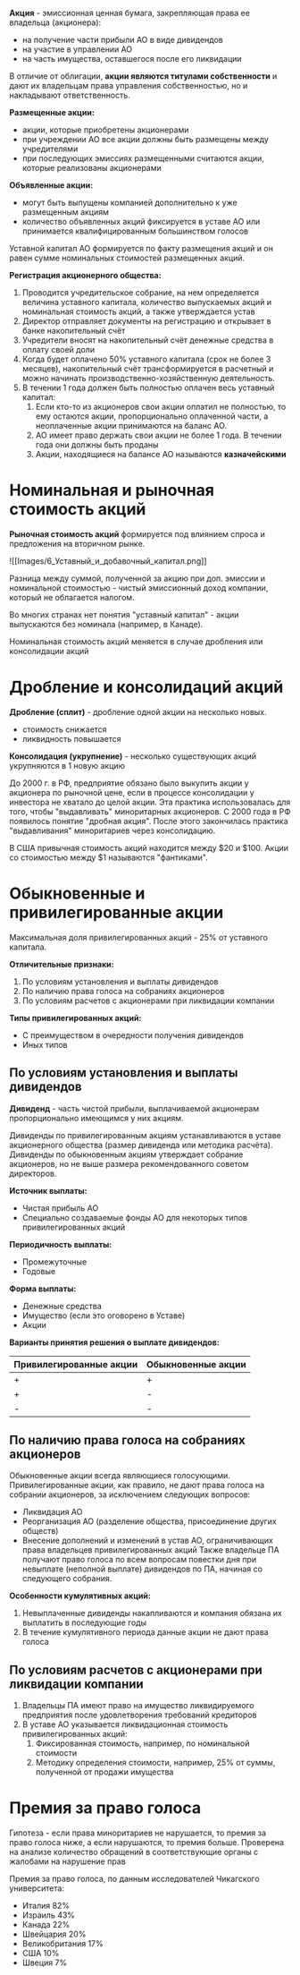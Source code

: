 **Акция** - эмиссионная ценная бумага, закрепляющая права ее владельца (акционера):
- на получение части прибыли АО в виде дивидендов
- на участие в управлении АО
- на часть имущества, оставшегося после его ликвидации

В отличие от облигации, **акции являются титулами собственности** и дают их владельцам права управления собственностью, но и накладывают ответственность.

**Размещенные акции:**
- акции, которые приобретены акционерами
- при учреждении АО все акции должны быть размещены между учредителями
- при последующих эмиссиях размещенными считаются акции, которые реализованы акционерами

**Объявленные акции:**
- могут быть выпущены компанией дополнительно к уже размещенным акциям
- количество объявленных акций фиксируется в уставе АО или принимается квалифицированным большинством голосов

Уставной капитал АО формируется по факту размещения акций и он равен сумме номинальных стоимостей размещенных акций.

**Регистрация акционерного общества:**
1. Проводится учредительское собрание, на нем определяется величина уставного капитала, количество выпускаемых акций и номинальная стоимость акций, а также утверждается устав
2. Директор отправляет документы на регистрацию и открывает в банке накопительный счёт
3. Учредители вносят на накопительный счёт денежные средства в оплату своей доли
4. Когда будет оплачено 50% уставного капитала (срок не более 3 месяцев), накопительный счёт трансформируется в расчетный и можно начинать производственно-хозяйственную деятельность.
5. В течении 1 года должен быть полностью оплачен весь уставный капитал:
	1. Если кто-то из акционеров свои акции оплатил не полностью, то ему остаются акции, пропорционально оплаченной части, а неоплаченные акции принимаются на баланс АО.
	2. АО имеет право держать свои акции не более 1 года. В течении года они должны быть проданы
	3. Акции, находящиеся на балансе АО называются **казначейскими**

# Номинальная и рыночная стоимость акций

**Рыночная стоимость акций** формируется под влиянием спроса и предложения на вторичном рынке.

![[Images/6_Уставный_и_добавочный_капитал.png]]

Разница между суммой, полученной за акцию при доп. эмиссии и номинальной стоимостью - чистый эмиссионный доход компании, который не облагается налогом.

Во многих странах нет понятия "уставный капитал" - акции выпускаются без номинала (например, в Канаде).

Номинальная стоимость акций меняется в случае дробления или консолидации акций
# Дробление и консолидаций акций

**Дробление (сплит)** - дробление одной акции на несколько новых.
- стоимость снижается
- ликвидность повышается

**Консолидация (укрупнение)** - несколько существующих акций укрупняются в 1 новую акцию

До 2000 г. в РФ, предприятие обязано было выкупить акции у акционера по рыночной цене, если в процессе  консолидации у инвестора не хватало до целой акции. Эта практика использовалась для того, чтобы "выдавливать" миноритарных акционеров.
С 2000 года в РФ появилось понятие "дробная акция". После этого закончилась  практика "выдавливания" миноритариев через консолидацию.

В США привычная стоимость акций находится между $20 и $100. Акции со стоимостью между $1 называются "фантиками".
# Обыкновенные и привилегированные акции

Максимальная доля привилегированных акций - 25% от уставного капитала.

**Отличительные признаки:**
1. По условиям установления и выплаты дивидендов
2. По наличию права голоса на собраниях акционеров
3. По условиям расчетов с акционерами при ликвидации компании

**Типы привилегированных акций:**
- С преимуществом в очередности получения дивидендов
- Иных типов
## По условиям установления и выплаты дивидендов

**Дивиденд** - часть чистой прибыли, выплачиваемой акционерам пропорционально имеющимся у них акциям.

Дивиденды по привилегированным акциям устанавливаются в уставе акционерного общества (размер дивиденда или методика расчёта).
Дивиденды по обыкновенным акциям утверждает собрание акционеров, но не выше размера рекомендованного советом директоров.

**Источник выплаты:**
- Чистая прибыль АО
- Специально создаваемые фонды АО для некоторых типов привилегированных акций

**Периодичность выплаты:**
- Промежуточные
- Годовые

**Форма выплаты:**
- Денежные средства
- Имущество (если это оговорено в Уставе)
- Акции

**Варианты принятия решения о выплате дивидендов:**

| Привилегированные акции | Обыкновенные акции |
| ----------------------- | ------------------ |
| +                       | +                  |
| +                       | -                  |
| -                       | -                  |
##  По наличию права голоса на собраниях акционеров

Обыкновенные акции всегда являющиеся голосующими. Привилегированные акции, как правило, не дают права голоса на собрании акционеров, за исключением следующих вопросов:
- Ликвидация АО
- Реорганизация АО (разделение общества, присоединение других обществ)
- Внесение дополнений и изменений в устав АО, ограничивающих права владельцев привилегированных акций
Также владельце ПА получают право голоса по всем вопросам повестки дня при невыплате (неполной выплате) дивидендов по ПА, начиная со следующего собрания.

**Особенности кумулятивных акций:**
1. Невыплаченные дивиденды накапливаются и компания обязана их выплатить в последующие годы
2. В течение кумулятивного периода данные акции не дают права голоса

## По условиям расчетов с акционерами при ликвидации компании

1. Владельцы ПА имеют право на имущество ликвидируемого предприятия после удовлетворения требований кредиторов
2. В уставе АО указывается ликвидационная стоимость привилегированных акций:
	1. Фиксированная стоимость, например, по номинальной стоимости
	2. Методику определения стоимости, например, 25% от суммы, полученной от продажи имущества
# Премия за право голоса

Гипотеза - если права миноритариев не нарушается, то премия за право голоса ниже, а если нарушаются, то премия больше. Проверена на анализе количество обращений в соответствующие органы с жалобами на нарушение прав

Премия за право голоса, по данным исследователей Чикагского университета:
- Италия 82%
- Израиль 43%
- Канада 22%
- Швейцария 20%
- Великобритания 17%
- США 10%
- Швеция 7%
